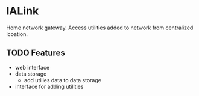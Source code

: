# IALink

Home network gateway. Access utilities added to network from centralized lcoation.

## TODO Features

- web interface
- data storage
  - add utilies data to data storage
- interface for adding utilities
